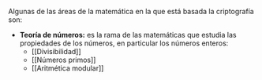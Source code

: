 Algunas de las áreas de la matemática en la que está basada la criptografía son:

- **Teoría de números:** es la rama de las matemáticas que estudia las propiedades de los números, en particular los números enteros:
	- [[Divisibilidad]]
	- [[Números primos]]
	- [[Aritmética modular]]
